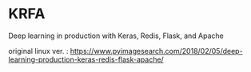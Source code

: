 # KRFA
Deep learning in production with Keras, Redis, Flask, and Apache  

original linux ver. : https://www.pyimagesearch.com/2018/02/05/deep-learning-production-keras-redis-flask-apache/

